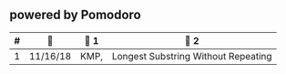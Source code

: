 

## powered by Pomodoro

|  #  | 📅 | 🍅 1 | 🍅 2 |
| --- | - | -------- | -------- |
| 1 | 11/16/18 | KMP, | Longest Substring Without Repeating |

